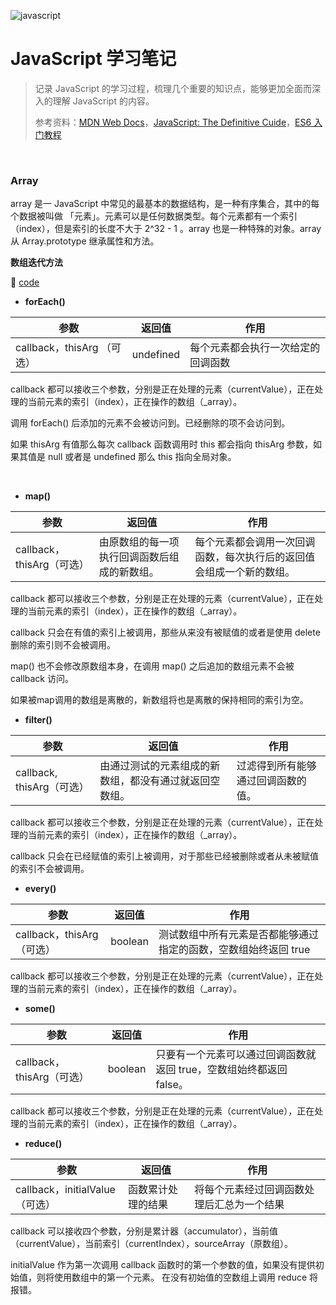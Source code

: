 ![javascript](https://tutorialmemo.com/wp-content/uploads/2021/01/JavaScript.jpg)

# JavaScript 学习笔记

> 记录 JavaScript  的学习过程，梳理几个重要的知识点，能够更加全面而深入的理解 JavaScript 的内容。
>
> 参考资料：[MDN Web Docs](https://developer.mozilla.org/zh-CN/)，[JavaScript: The Definitive Cuide](https://www.oreilly.com/library/view/javascript-the-definitive/9781491952016/)，[ES6 入门教程](https://es6.ruanyifeng.com/)

<br>

### Array

array 是一 JavaScript 中常见的最基本的数据结构，是一种有序集合，其中的每个数据被叫做 「元素」。元素可以是任何数据类型。每个元素都有一个索引（index），但是索引的长度不大于 2^32 - 1 。array 也是一种特殊的对象。array 从 Array.prototype 继承属性和方法。

**数组迭代方法** 

:chestnut: [code](./src/Array_Iteration_Methods.js)

- **forEach()** 

| 参数                       | 返回值    | 作用                               |
| -------------------------- | --------- | ---------------------------------- |
| callback，thisArg （可选） | undefined | 每个元素都会执行一次给定的回调函数 |

callback 都可以接收三个参数，分别是正在处理的元素（currentValue），正在处理的当前元素的索引（index），正在操作的数组（_array）。

调用 forEach() 后添加的元素不会被访问到。已经删除的项不会访问到。

如果 thisArg 有值那么每次 callback 函数调用时 this 都会指向 thisArg 参数，如果其值是 null 或者是 undefined 那么 this 指向全局对象。

<br>

- **map()**

| 参数                      | 返回值                                       | 作用                                                         |
| ------------------------- | -------------------------------------------- | ------------------------------------------------------------ |
| callback，thisArg（可选） | 由原数组的每一项执行回调函数后组成的新数组。 | 每个元素都会调用一次回调函数，每次执行后的返回值会组成一个新的数组。 |

callback 都可以接收三个参数，分别是正在处理的元素（currentValue），正在处理的当前元素的索引（index），正在操作的数组（_array）。

callback 只会在有值的索引上被调用，那些从来没有被赋值的或者是使用 delete 删除的索引则不会被调用。

map() 也不会修改原数组本身，在调用 map() 之后追加的数组元素不会被 callback 访问。 

如果被map调用的数组是离散的，新数组将也是离散的保持相同的索引为空。



- **filter()**

| 参数                      | 返回值                                                 | 作用                               |
| ------------------------- | ------------------------------------------------------ | ---------------------------------- |
| callback, thisArg（可选） | 由通过测试的元素组成的新数组，都没有通过就返回空数组。 | 过滤得到所有能够通过回调函数的值。 |

callback 都可以接收三个参数，分别是正在处理的元素（currentValue），正在处理的当前元素的索引（index），正在操作的数组（_array）。

callback 只会在已经赋值的索引上被调用，对于那些已经被删除或者从未被赋值的索引不会被调用。



- **every()**

| 参数                      | 返回值  | 作用                                                         |
| ------------------------- | ------- | ------------------------------------------------------------ |
| callback，thisArg（可选） | boolean | 测试数组中所有元素是否都能够通过指定的函数，空数组始终返回 true |

callback 都可以接收三个参数，分别是正在处理的元素（currentValue），正在处理的当前元素的索引（index），正在操作的数组（_array）。



- **some()**

| 参数                      | 返回值  | 作用                                                         |
| ------------------------- | ------- | ------------------------------------------------------------ |
| callback，thisArg（可选） | boolean | 只要有一个元素可以通过回调函数就返回 true，空数组始终都返回 false。 |

callback 都可以接收三个参数，分别是正在处理的元素（currentValue），正在处理的当前元素的索引（index），正在操作的数组（_array）。



- **reduce()**

| 参数                           | 返回值             | 作用                                       |
| ------------------------------ | ------------------ | ------------------------------------------ |
| callback，initialValue（可选） | 函数累计处理的结果 | 将每个元素经过回调函数处理后汇总为一个结果 |

callback 可以接收四个参数，分别是累计器（accumulator），当前值（currentValue），当前索引（currentIndex），sourceArray（原数组）。

initialValue 作为第一次调用 callback 函数时的第一个参数的值，如果没有提供初始值，则将使用数组中的第一个元素。 在没有初始值的空数组上调用 reduce 将报错。



